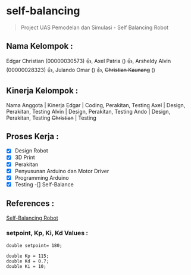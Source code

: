 # self-balancing
> Project UAS Pemodelan dan Simulasi - Self Balancing Robot

## Nama Kelompok : 
Edgar Christian (00000030573) :+1:, Axel Patria () :+1:, Arsheldy Alvin (00000028323) :+1:, Julando Omar () :+1:, ~~Christian Kaunang~~ ()

## Kinerja Kelompok :
Nama Anggota | Kinerja
Edgar | Coding, Perakitan, Testing
Axel | Design, Perakitan, Testing
Alvin | Design, Perakitan, Testing
Ando | Design, Perakitan, Testing
~~Christian~~ | Testing

## Proses Kerja :
-[x] Design Robot
-[x] 3D Print
-[x] Perakitan
-[x] Penyusunan Arduino dan Motor Driver
-[x] Programming Arduino
-[x] Testing
-[] Self-Balance

## References :
[Self-Balancing Robot](https://circuitdigest.com/microcontroller-projects/arduino-based-self-balancing-robot)

### setpoint, Kp, Ki, Kd Values :
```
double setpoint= 180; 

double Kp = 115;
double Kd = 0.7; 
double Ki = 10;
```
